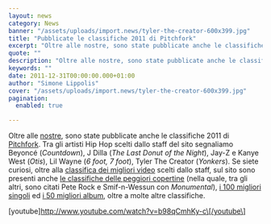 ```yaml
---
layout: news
category: News
banner: "/assets/uploads/import.news/tyler-the-creator-600x399.jpg"
title: "Pubblicate le classifiche 2011 di Pitchfork"
excerpt: "Oltre alle nostre, sono state pubblicate anche le classifiche 2011 di Pitchfork. Tra gli artisti Hip Hop scelti dallo staff del sito segnaliamo Beyoncé (Countdown), J Dilla (The Last Donut of the Night), Jay-Z e Kanye West (Otis), Lil Wayne (6 foot, 7 foot), Tyler The Creator (Yonkers). Se siete curiosi, oltre alla classifica dei [&hellip"
quote: ""
description: "Oltre alle nostre, sono state pubblicate anche le classifiche 2011 di Pitchfork. Tra gli artisti Hip Hop scelti dallo staff del sito segnaliamo Beyoncé (Countdown), J Dilla (The Last Donut of the Night), Jay-Z e Kanye West (Otis), Lil Wayne (6 foot, 7 foot), Tyler The Creator (Yonkers). Se siete curiosi, oltre alla classifica dei [&hellip"
keywords: ""
date: 2011-12-31T00:00:00.000+01:00
author: "Simone Lippolis"
cover: "/assets/uploads/import.news/tyler-the-creator-600x399.jpg"
pagination:
  enabled: true

---
```


Oltre alle [nostre](https://hotmc.com/articoli/hotmc-com-le-classifiche-2011/ "Hotmc.com – Le classifiche 2011"), sono state pubblicate anche le classifiche 2011 di [Pitchfork](http://pitchfork.com/ "Pitchfork"). Tra gli artisti Hip Hop scelti dallo staff del sito segnaliamo Beyoncé (_Countdown_), J Dilla (_The Last Donut of the Night_), Jay-Z e Kanye West (_Otis_), Lil Wayne (_6 foot, 7 foot_), Tyler The Creator (_Yonkers_). Se siete curiosi, oltre alla [classifica dei migliori video](http://pitchfork.com/features/staff-lists/8731-the-top-music-videos-of-2011/ "Migliori video 2011") scelti dallo staff, sul sito sono presenti anche [le classifiche delle peggiori copertine](http://pitchfork.com/features/staff-lists/8725-the-worst-album-covers-of-2011/ "Le peggiori copertine del 2011") (nella quale, tra gli altri, sono citati Pete Rock e Smif-n-Wessun con _Monumental_), [i 100 migliori singoli](http://pitchfork.com/features/staff-lists/8726-the-top-100-tracks-of-2011/ "I 100 migliori singoli") ed [i 50 migliori album](http://pitchfork.com/features/staff-lists/8727-the-top-50-albums-of-2011/ "I 50 migliori album"), oltre a molte altre classifiche.

\[youtube\]http://www.youtube.com/watch?v=b98qCmhKy-c\[/youtube\]